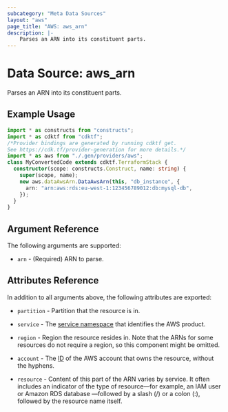 ```yaml
---
subcategory: "Meta Data Sources"
layout: "aws"
page_title: "AWS: aws_arn"
description: |-
    Parses an ARN into its constituent parts.
---
```


# Data Source: aws_arn

Parses an ARN into its constituent parts.

## Example Usage

```typescript
import * as constructs from "constructs";
import * as cdktf from "cdktf";
/*Provider bindings are generated by running cdktf get.
See https://cdk.tf/provider-generation for more details.*/
import * as aws from "./.gen/providers/aws";
class MyConvertedCode extends cdktf.TerraformStack {
  constructor(scope: constructs.Construct, name: string) {
    super(scope, name);
    new aws.dataAwsArn.DataAwsArn(this, "db_instance", {
      arn: "arn:aws:rds:eu-west-1:123456789012:db:mysql-db",
    });
  }
}

```

## Argument Reference

The following arguments are supported:

* `arn` - (Required) ARN to parse.

## Attributes Reference

In addition to all arguments above, the following attributes are exported:

* `partition` - Partition that the resource is in.

* `service` - The [service namespace](https://docs.aws.amazon.com/general/latest/gr/aws-arns-and-namespaces.html#genref-aws-service-namespaces) that identifies the AWS product.

* `region` - Region the resource resides in.
Note that the ARNs for some resources do not require a region, so this component might be omitted.

* `account` - The [ID](https://docs.aws.amazon.com/general/latest/gr/acct-identifiers.html) of the AWS account that owns the resource, without the hyphens.

* `resource` - Content of this part of the ARN varies by service.
It often includes an indicator of the type of resource—for example, an IAM user or Amazon RDS database —followed by a slash (/) or a colon (:), followed by the resource name itself.

<!-- cache-key: cdktf-0.17.0-pre.15 input-13095ab6bfc3b1b6796eb45b1c26cd290ae44dba042f5aea1a16d48106d57fb8 -->